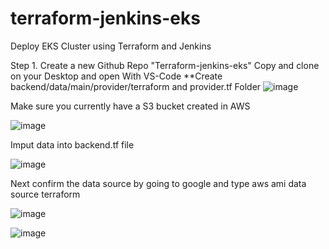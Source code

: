 # terraform-jenkins-eks
Deploy EKS Cluster using Terraform and Jenkins

Step 1. Create a new Github Repo "Terraform-jenkins-eks" Copy and clone on your Desktop and open With VS-Code
**Create backend/data/main/provider/terraform and provider.tf Folder
![image](https://github.com/rogerbarrow/terraform-jenkins-eks/assets/46138186/28f539ef-4b33-42b7-bc04-2cf5e4eb5cd0)


Make sure you currently have a S3 bucket created in AWS

![image](https://github.com/rogerbarrow/terraform-jenkins-eks/assets/46138186/0227f41a-28f6-4ee7-bfb4-46549c2183ef)

Imput data into backend.tf file

![image](https://github.com/rogerbarrow/terraform-jenkins-eks/assets/46138186/f7add93d-3567-4442-b764-8ab01fca3f02)

Next confirm the data source by going to google and type aws ami data source terraform

![image](https://github.com/rogerbarrow/terraform-jenkins-eks/assets/46138186/1f9a7211-623c-4b3a-8660-720e06d17571)

![image](https://github.com/rogerbarrow/terraform-jenkins-eks/assets/46138186/9e4d29b1-cafb-4170-b61f-d63d5b5c3a92)

